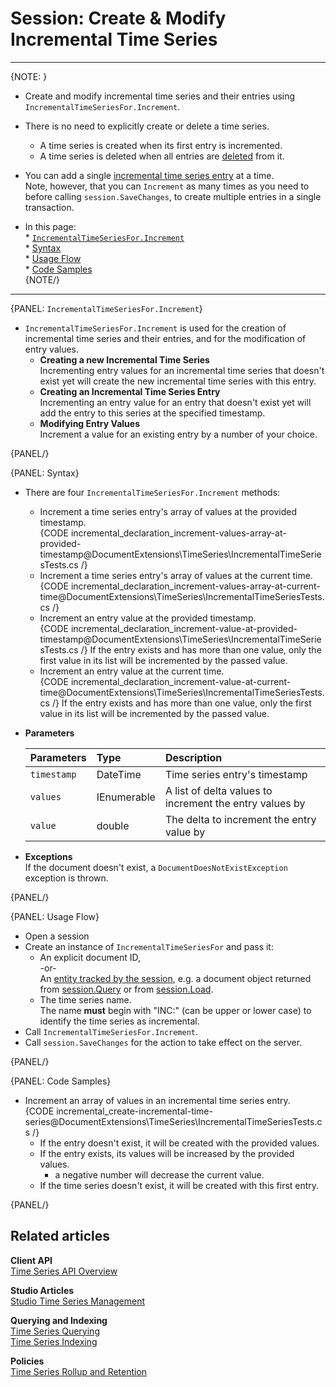 ﻿# Session: Create & Modify Incremental Time Series

---

{NOTE: }

* Create and modify incremental time series and their entries using `IncrementalTimeSeriesFor.Increment`.  

* There is no need to explicitly create or delete a time series.  
   * A time series is created when its first entry is incremented.  
   * A time series is deleted when all entries are [deleted](../../../../../) from it.  

* You can add a single [incremental time series entry](../../../../../document-extensions/timeseries/design#time-series-entries) at a time.  
  Note, however, that you can `Increment` as many times as you need to before calling 
  `session.SaveChanges`, to create multiple entries in a single transaction.  

* In this page:  
      * [`IncrementalTimeSeriesFor.Increment`](../../../../../document-extensions/timeseries/incremental-time-series/client-api/session/increment#timeseriesfor.append)  
         * [Syntax](../../../../../document-extensions/timeseries/incremental-time-series/client-api/session/increment#syntax)  
         * [Usage Flow](../../../../../document-extensions/timeseries/incremental-time-series/client-api/session/increment#usage-flow)  
         * [Code Samples](../../../../../document-extensions/timeseries/incremental-time-series/client-api/session/increment#code-samples)  
{NOTE/}



---

{PANEL: `IncrementalTimeSeriesFor.Increment`}

* `IncrementalTimeSeriesFor.Increment` is used for the creation of incremental time series and 
  their entries, and for the modification of entry values.  
   * **Creating a new Incremental Time Series**  
     Incrementing entry values for an incremental time series that doesn't exist yet will 
     create the new incremental time series with this entry.  
   * **Creating an Incremental Time Series Entry**  
     Incrementing an entry value for an entry that doesn't exist yet will add the entry to 
     this series at the specified timestamp.  
   * **Modifying Entry Values**  
     Increment a value for an existing entry by a number of your choice.  

{PANEL/}

{PANEL: Syntax}

* There are four `IncrementalTimeSeriesFor.Increment` methods:  
   * Increment a time series entry's array of values at the provided timestamp.   
     {CODE incremental_declaration_increment-values-array-at-provided-timestamp@DocumentExtensions\TimeSeries\IncrementalTimeSeriesTests.cs /}
   * Increment a time series entry's array of values at the current time.  
     {CODE incremental_declaration_increment-values-array-at-current-time@DocumentExtensions\TimeSeries\IncrementalTimeSeriesTests.cs /}
   * Increment an entry value at the provided timestamp.  
     {CODE incremental_declaration_increment-value-at-provided-timestamp@DocumentExtensions\TimeSeries\IncrementalTimeSeriesTests.cs /}
     If the entry exists and has more than one value, only the first 
     value in its list will be incremented by the passed value.  
   * Increment an entry value at the current time.  
     {CODE incremental_declaration_increment-value-at-current-time@DocumentExtensions\TimeSeries\IncrementalTimeSeriesTests.cs /}
     If the entry exists and has more than one value, only the first 
     value in its list will be incremented by the passed value.  

* **Parameters**  

    | Parameters | Type | Description |
    |:-------------|:-------------|:-------------|
    | `timestamp` | DateTime | Time series entry's timestamp |
    | `values` | IEnumerable<double> | A list of delta values to increment the entry values by |
    | `value` | double | The delta to increment the entry value by |

* **Exceptions**  
  If the document doesn't exist, a `DocumentDoesNotExistException` exception is thrown.  

{PANEL/}

{PANEL: Usage Flow}

* Open a session  
* Create an instance of `IncrementalTimeSeriesFor` and pass it:  
    * An explicit document ID,  
      -or-  
      An [entity tracked by the session](../../../../../client-api/session/loading-entities), 
      e.g. a document object returned from [session.Query](../../../../../client-api/session/querying/how-to-query) 
      or from [session.Load](../../../../../client-api/session/loading-entities#load).  
    * The time series name.  
      The name **must** begin with "INC:" (can be upper or lower case) to identify the time series as incremental.  
* Call `IncrementalTimeSeriesFor.Increment`.  
* Call `session.SaveChanges` for the action to take effect on the server.  

{PANEL/}

{PANEL: Code Samples}

* Increment an array of values in an incremental time series entry.  
  {CODE incremental_create-incremental-time-series@DocumentExtensions\TimeSeries\IncrementalTimeSeriesTests.cs /}
    * If the entry doesn't exist, it will be created with the provided values.  
    * If the entry exists, its values will be increased by the provided values.  
       * a negative number will decrease the current value.  
    * If the time series doesn't exist, it will be created with this first entry.  

{PANEL/}

## Related articles

**Client API**  
[Time Series API Overview](../../../../../document-extensions/timeseries/client-api/overview)  

**Studio Articles**  
[Studio Time Series Management](../../../../../studio/database/document-extensions/time-series)  

**Querying and Indexing**  
[Time Series Querying](../../../../../document-extensions/timeseries/querying/overview-and-syntax)  
[Time Series Indexing](../../../../../document-extensions/timeseries/indexing)  

**Policies**  
[Time Series Rollup and Retention](../../../../../document-extensions/timeseries/rollup-and-retention)  
